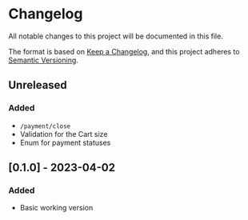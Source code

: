 # Changelog
All notable changes to this project will be documented in this file.

The format is based on [Keep a Changelog](https://keepachangelog.com/en/1.0.0/),
and this project adheres to [Semantic Versioning](https://semver.org/spec/v2.0.0.html).

## Unreleased

### Added
  * `/payment/close`
  * Validation for the Cart size
  * Enum for payment statuses


## [0.1.0] - 2023-04-02

### Added
  * Basic working version
